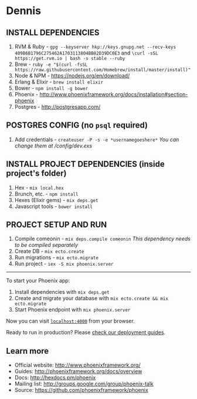 # Dennis

## INSTALL DEPENDENCIES
  1. RVM & Ruby - `gpg --keyserver hkp://keys.gnupg.net --recv-keys 409B6B1796C275462A1703113804BB82D39DC0E3` and `\curl -sSL https://get.rvm.io | bash -s stable --ruby`
  2. Brew - `ruby -e "$(curl -fsSL https://raw.githubusercontent.com/Homebrew/install/master/install)"`
  3. Node & NPM - https://nodejs.org/en/download/
  4. Erlang & Elixir - `brew install elixir`
  5. Bower - `npm install -g bower`
  6. Phoenix - http://www.phoenixframework.org/docs/installation#section-phoenix
  7. Postgres - http://postgresapp.com/

## POSTGRES CONFIG (no `psql` required)
  1. Add credentials - `createuser -P -s -e *usernamegoeshere*`
  _You can change them at /config/dev.exs_

## INSTALL PROJECT DEPENDENCIES (inside project's folder)
  1. Hex - `mix local.hex`
  2. Brunch, etc. - `npm install`
  3. Hexes (Elixir gems) - `mix deps.get`
  4. Javascript tools - `bower install`

## PROJECT SETUP AND RUN
  1. Compile comeonin - `mix deps.compile comeonin`
  _This dependency needs to be compiled separately_
  2. Create DB - `mix ecto.create`
  3. Run migrations - `mix ecto.migrate`
  4. Run project - `iex -S mix phoenix.server`

---

To start your Phoenix app:

  1. Install dependencies with `mix deps.get`
  2. Create and migrate your database with `mix ecto.create && mix ecto.migrate`
  3. Start Phoenix endpoint with `mix phoenix.server`

Now you can visit [`localhost:4000`](http://localhost:4000) from your browser.

Ready to run in production? Please [check our deployment guides](http://www.phoenixframework.org/docs/deployment).

## Learn more

  * Official website: http://www.phoenixframework.org/
  * Guides: http://phoenixframework.org/docs/overview
  * Docs: http://hexdocs.pm/phoenix
  * Mailing list: http://groups.google.com/group/phoenix-talk
  * Source: https://github.com/phoenixframework/phoenix
